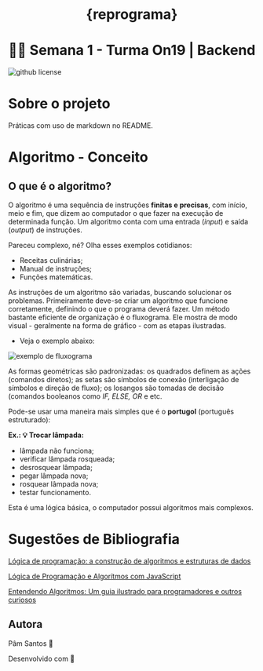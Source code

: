 <h1 align="center">{reprograma}</h1>

<h1 align="center"> 👩‍🚀 Semana 1 - Turma On19 | Backend</h1>

![github license](https://img.shields.io/github/license/tipopamela/semana1-GitEGithub?style=plastic)

# Sobre o projeto
Práticas com uso de markdown no README.

# Algoritmo - Conceito
## O que é o algoritmo? 

O algoritmo é uma sequência de instruções **finitas e precisas**, com início, meio e fim, que dizem ao computador o que fazer na execução de determinada função. Um algoritmo conta com uma entrada (_input_) e saída (_output_) de instruções.

Pareceu complexo, né? Olha esses exemplos cotidianos:

- Receitas culinárias;
- Manual de instruções;
- Funções matemáticas.

As instruções de um algoritmo são variadas, buscando solucionar os problemas. Primeiramente deve-se criar um algoritmo que funcione corretamente, definindo o que o programa deverá fazer. Um método bastante eficiente de organização é o fluxograma. Ele mostra de modo visual - geralmente na forma de gráfico - com as etapas ilustradas. 

- Veja o exemplo abaixo:

![exemplo de fluxograma](https://miro.medium.com/max/1400/1*2km29MBGN5TYwwqaowPn_A.png)

As formas geométricas são padronizadas: os quadrados definem as ações (comandos diretos); as setas são símbolos de conexão (interligação de símbolos e direção de fluxo); os losangos são tomadas de decisão (comandos booleanos como _IF, ELSE, OR_ e etc.

Pode-se usar uma maneira mais simples que é o **portugol** (português estruturado):

__Ex.: 💡 Trocar lâmpada:__

- lâmpada não funciona;
- verificar lâmpada rosqueada;
- desrosquear lâmpada;
- pegar lâmpada nova;
- rosquear lâmpada nova;
- testar funcionamento.

Esta é uma lógica básica, o computador possui algoritmos mais complexos.

# Sugestões de Bibliografia

[Lógica de programação: a construção de algoritmos e estruturas de dados](https://pt.b-ok.lat/book/5451903/d13ffc)

[Lógica de Programação e Algorítmos com JavaScript](https://pt.b-ok.lat/book/17006526/ddb0e3)

[Entendendo Algoritmos: Um guia ilustrado para programadores e outros curiosos](https://pt.b-ok.lat/book/18336700/bccf55)

## Autora
Pâm Santos 🐺

Desenvolvido com 💙